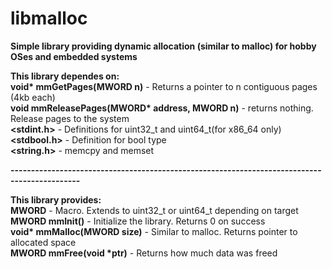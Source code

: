 # libmalloc
<b>Simple library providing dynamic allocation (similar to malloc) for hobby OSes and embedded systems</b>

<b>This library dependes on:</b><br>
<b>void* mmGetPages(MWORD n)</b> - Returns a pointer to n contiguous pages (4kb each)<br>
<b>void mmReleasePages(MWORD* address, MWORD n)</b> - returns nothing. Release pages to the system<br>
<b><stdint.h></b> - Definitions for uint32_t and uint64_t(for x86_64 only)<br>
<b><stdbool.h></b> - Definition for bool type<br>
<b><string.h></b> - memcpy and memset<br>

<b>---------------------------------------------------------------------------------------------</b><br>

<b>This library provides:</b><br>
<b>MWORD</b> - Macro. Extends to uint32_t or uint64_t depending on target<br>
<b>MWORD mmInit()</b> - Initialize the library. Returns 0 on success<br>
<b>void* mmMalloc(MWORD size)</b> - Similar to malloc. Returns pointer to allocated space<br>
<b>MWORD mmFree(void *ptr)</b> - Returns how much data was freed<br>




